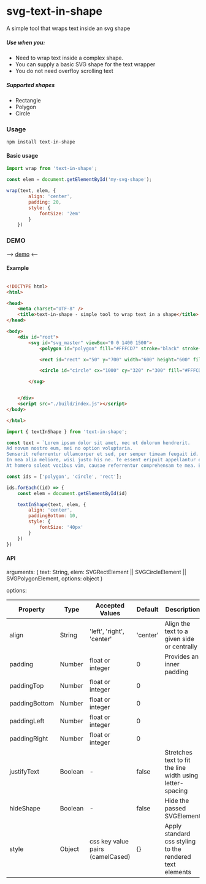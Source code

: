 # svg-text-in-shape
A simple tool that wraps text inside an svg shape

##### Use when you:

* Need to wrap text inside a complex shape.
* You can supply a basic SVG shape for the text wrapper
* You do not need overfloy scrolling text

##### Supported shapes

* Rectangle 
* Polygon
* Circle

### Usage
```
npm install text-in-shape
```

#### Basic usage
```Javascript
import wrap from 'text-in-shape';

const elem = document.getElementById('my-svg-shape');

wrap(text, elem, {
        align: 'center',
        padding: 20,
        style: {
            fontSize: '2em'
        }
    })

```

### DEMO 
--> [demo](https://codesandbox.io/s/text-in-shape-demo-k7qxm) <--

#### Example
```HTML

<!DOCTYPE html>
<html>

<head>
    <meta charset="UTF-8" />
    <title>text-in-shape - simple tool to wrap text in a shape</title>
</head>

<body>
    <div id="root">
        <svg id="svg_master" viewBox="0 0 1400 1500">
            <polygon id="polygon" fill="#FFFCD7" stroke="black" stroke-width="4px" points="299.7,0 599.4,217.7 484.9,570 114.5,570 0,217.7 " />

            <rect id="rect" x="50" y="700" width="600" height="600" fill="#FFFCD7" stroke="black" stroke-width="4px" />

            <circle id="circle" cx="1000" cy="320" r="300" fill="#FFFCD7" stroke="black" stroke-width="4px" />

        </svg>


    </div>
    <script src="./build/index.js"></script>
</body>

</html>

```

```Javascript
import { textInShape } from 'text-in-shape';

const text = `Lorem ipsum dolor sit amet, nec ut dolorum hendrerit. 
Ad novum nostro eum, mei no option voluptaria. 
Senserit referrentur ullamcorper et sed, per semper timeam feugait id. 
In mea alia meliore, wisi justo his ne. Te essent eripuit appellantur eos. In intellegebat deterruisset vis, at albucius intellegebat sea, ad usu erat impedit. 
At homero soleat vocibus vim, causae referrentur comprehensam te mea. Ei duo fastidii complectitur, duo legendos euripidis no. Ea habeo invidunt vel. Et omnis probatus senserit eos, accumsan adipisci eum ut. Eu vel mandamus definitiones, usu no probo tempor, vel ad ignota imperdiet reprimique.`

const ids = ['polygon', 'circle', 'rect'];

ids.forEach((id) => {
    const elem = document.getElementById(id)

    textInShape(text, elem, {
        align: 'center',
        paddingBottom: 10,
        style: {
            fontSize: '40px'
        }
    })
})


```

#### API

arguments: (
    text: String, 
    elem: SVGRectElement || SVGCircleElement || SVGPolygonElement, 
    options: object
    ) 

options:

| Property      | Type     | Accepted Values                  | Default  | Description                                                |
| ------------- | -------- | --------------                   | -------- | ---------------------------------------------------        |
| align         | String   | 'left', 'right', 'center'        | 'center' | Align the text to a given side or centrally                |
| padding       | Number   | float or integer                 | 0        | Provides an inner padding                                  |
| paddingTop    | Number   | float or integer                 | 0        |                                                            |
| paddingBottom | Number   | float or integer                 | 0        |                                                            |
| paddingLeft   | Number   | float or integer                 | 0        |                                                            |
| paddingRight  | Number   | float or integer                 | 0        |                                                            |
| justifyText   | Boolean  | -                                | false    | Stretches text to fit the line width using letter-spacing  |
| hideShape     | Boolean  | -                                | false    | Hide the passed SVGElement                                 |
| style         | Object   | css key value pairs (camelCased) | {}       | Apply standard css styling to the rendered text elements   |




